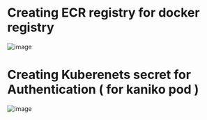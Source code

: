 # Creating ECR registry for docker registry

![image](https://github.com/NITHIN-JOHN-GEORGE/devops-infra/assets/96073033/ecdca86e-0bb9-4bdb-99e0-a3a89b3ee689)

# Creating Kuberenets secret for Authentication ( for kaniko pod )

![image](https://github.com/NITHIN-JOHN-GEORGE/devops-infra/assets/96073033/c9085730-79ae-4553-82c3-a79fb3534db5)

